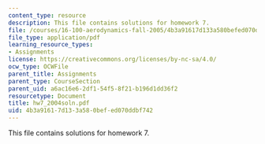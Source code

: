 ```yaml
---
content_type: resource
description: This file contains solutions for homework 7.
file: /courses/16-100-aerodynamics-fall-2005/4b3a91617d133a580befed070ddbf742_hw7_2004soln.pdf
file_type: application/pdf
learning_resource_types:
- Assignments
license: https://creativecommons.org/licenses/by-nc-sa/4.0/
ocw_type: OCWFile
parent_title: Assignments
parent_type: CourseSection
parent_uid: a6ac16e6-2df1-54f5-8f21-b196d1dd36f2
resourcetype: Document
title: hw7_2004soln.pdf
uid: 4b3a9161-7d13-3a58-0bef-ed070ddbf742
---
```

This file contains solutions for homework 7.